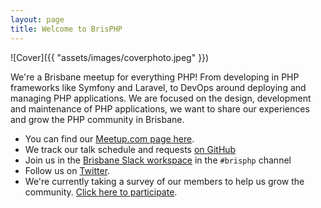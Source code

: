```yaml
---
layout: page
title: Welcome to BrisPHP
---
```


![Cover]({{ "assets/images/coverphoto.jpeg" }})

We're a Brisbane meetup for everything PHP! From developing in PHP frameworks like Symfony and 
Laravel, to DevOps around deploying and managing PHP applications. We are focused on the 
design, development and maintenance of PHP applications, we want to share our experiences and 
grow the PHP community in Brisbane.

* You can find our [Meetup.com page here](https://www.meetup.com/BrisPHP).
* We track our talk schedule and requests [on GitHub](https://github.com/BrisPHP/meetups)
* Join us in the [Brisbane Slack workspace](http://brisbane.herokuapp.com/) in the `#brisphp` channel
* Follow us on [Twitter](https://twitter.com/brisphp1).
* We're currently taking a survey of our members to help us grow the community. 
  [Click here to participate](https://nathandench.typeform.com/to/mjHX0Y).
